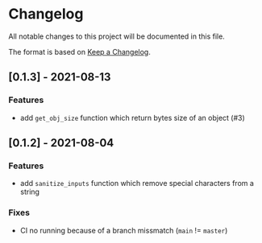 # Changelog

All notable changes to this project will be documented in this file.

The format is based on [Keep a Changelog](http://keepachangelog.com/en/1.0.0/).

## [0.1.3] - 2021-08-13

### Features

- add `get_obj_size` function which return bytes size of an object (#3)


## [0.1.2] - 2021-08-04

### Features

- add `sanitize_inputs` function which remove special characters from a string

### Fixes

- CI no running because of a branch missmatch (`main` != `master`)
